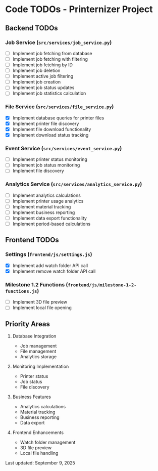 # Code TODOs - Printernizer Project

## Backend TODOs

### Job Service (`src/services/job_service.py`)
- [ ] Implement job fetching from database
- [ ] Implement job fetching with filtering
- [ ] Implement job fetching by ID
- [ ] Implement job deletion
- [ ] Implement active job filtering
- [ ] Implement job creation
- [ ] Implement job status updates
- [ ] Implement job statistics calculation

### File Service (`src/services/file_service.py`)
- [x] Implement database queries for printer files
- [x] Implement printer file discovery
- [x] Implement file download functionality
- [x] Implement download status tracking

### Event Service (`src/services/event_service.py`)
- [ ] Implement printer status monitoring
- [ ] Implement job status monitoring
- [ ] Implement file discovery

### Analytics Service (`src/services/analytics_service.py`)
- [ ] Implement analytics calculations
- [ ] Implement printer usage analytics
- [ ] Implement material tracking
- [ ] Implement business reporting
- [ ] Implement data export functionality
- [ ] Implement period-based calculations

## Frontend TODOs

### Settings (`frontend/js/settings.js`)
- [x] Implement add watch folder API call
- [x] Implement remove watch folder API call

### Milestone 1.2 Functions (`frontend/js/milestone-1-2-functions.js`)
- [ ] Implement 3D file preview
- [ ] Implement local file opening

## Priority Areas
1. Database Integration
   - Job management
   - File management
   - Analytics storage

2. Monitoring Implementation
   - Printer status
   - Job status
   - File discovery

3. Business Features
   - Analytics calculations
   - Material tracking
   - Business reporting
   - Data export

4. Frontend Enhancements
   - Watch folder management
   - 3D file preview
   - Local file handling

Last updated: September 9, 2025

